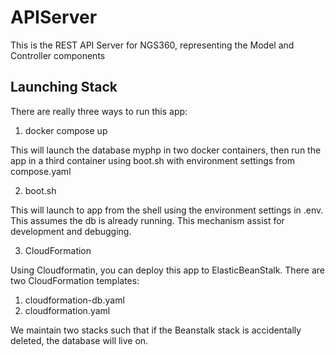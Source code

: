 # APIServer

This is the REST API Server for NGS360, representing the Model and Controller components

## Launching Stack

There are really three ways to run this app:

1. docker compose up

This will launch the database myphp in two docker containers, then run the app in a third container using boot.sh with environment settings from compose.yaml

2. boot.sh

This will launch to app from the shell using the environment settings in .env.  This assumes the db is already running.  This mechanism assist for development and debugging.

3.  CloudFormation

Using Cloudformatin, you can deploy this app to ElasticBeanStalk.  There are two CloudFormation templates:

1. cloudformation-db.yaml
2. cloudformation.yaml

We maintain two stacks such that if the Beanstalk stack is accidentally deleted, the database will live on.
